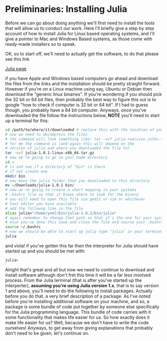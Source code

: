 # Preliminaries: Installing Julia

Before we can go about doing anything we'll first need to install the tools that will allow us to conduct our work. Here I'll briefly give a step by step account of how to install Julia for Linux based operating systems, and I'll give a pointer to Mac and Windows Based systems, as those come with ready-made installers so to speak. 

OK, so to start off, we'll need to actually get the software, to do that please see this link 

[Julia page](https://julialang.org/downloads/)

if you have Apple and Windows based computers go ahead and download the files from the links and the installation should be pretty straight forward. However if you're on a Linux machine using say, Ubuntu or Debian then download the "generic linux binaries". If you're wondering if you should pick the 32 bit or 64 bit files, then probably the best way to figure this out is to google "how to check if computer is 32 bit or 64 bit". If I had to guess though, you probably have a 64 bit computer. Anyways, once you've downloaded the file follow the instructions below, **NOTE** you'll need to start up a terminal for this: 

```bash
cd /path/to/where/it/downloaded # replace this with the location of your download path
# now we need to decompress the files
# the command will look something like: tar -xvf julia-<version_info>.tar.gz
# for me the command is (and again this will depend on the 
# version of julia and where you downloaded the file to)
tar -xvf julia-1.0.1-linux-x86_64.tar.gz
# now we're going to go to your home directory
cd ~
# ls and see if a directory of "bin" is there
# if not create one
mkdir bin
# now move the julia folder that you downloaded to this directory
mv ~/Downloads/julia-1.0.1 bin/
# now we're going to create a short mapping in your systems 
# .bashrc file so that it knows where to look for the binary
# you will need to open this file via gedit or vim or whichever
# text editor you have available
# add the followng line in the file
alias julia="/home/yoel/bin/julia-1.0.1/bin/julia"
# again remember to change that path so that it's the one for your system!
# once you've done this save and close the file and source your .bashrc again: 
source ~/.bashrc
# now we should be able to start up julia type "julia" in your terminal: 
julia
```

and viola! if you've gotten this far then the interpreter for Julia should have started up and you should be met with: 

```julia
julia>
```
Alright that's great and all but now we need to continue to download and install software although don't fret this time it will be a far less involved process. From the Julia terminal (that is after you've started up the interperter), **assuming you're using Julia version 1.x**, that is to say version 1 and above, you'll need to do the following to install packages. Actually before you do that, a very brief description of a package. As I've noted before you're installing additional software on your machine, and so, a package is some bundle of code put together by someone else specifically for the Julia programming language. This bundle of code carries with it some functionality that makes life easier for us. So how exactly does it make life easier for us? Well, because we don't have to write the code ourselves! Anyways, to get away from giving explanations that probably don't need to be given, let's continue on. 
